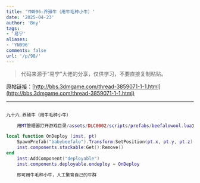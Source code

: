 ```yaml
---
title: 'YN096-养殖牛（用牛毛种小牛）'
date: '2025-04-23'
author: 'Bny'
tags:
- '易宁'
aliases:
- 'YN096'
comments: false
url: '/p/98/'
---
```


> 代码来源于“易宁”大佬的分享，仅供学习，不要直接复制粘贴。

原帖链接：[http://bbs.3dmgame.com/thread-3859071-1-1.html](http://bbs.3dmgame.com/thread-3859071-1-1.html)

---

```lua  

九十六.养殖牛（用牛毛种小牛）

	用MT管理器打开游戏目录/assets/DLC0002/scripts/prefabs/beefalowool.lua文件，在inst:AddComponent("inspectable")的下一行插入以下内容：

local function OnDeploy (inst, pt)
	SpawnPrefab("babybeefalo").Transform:SetPosition(pt.x, pt.y, pt.z)
	inst.components.stackable:Get():Remove()
end
	inst:AddComponent("deployable")
	inst.components.deployable.ondeploy = OnDeploy

	即可用牛毛种小牛，人工繁育自己的牛群

```  

